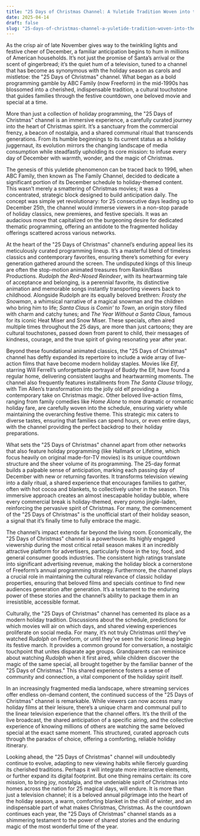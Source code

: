 ```yaml
---
title: "25 Days of Christmas Channel: A Yuletide Tradition Woven into the Fabric of American Holidays"
date: 2025-04-14
draft: false
slug: "25-days-of-christmas-channel-a-yuletide-tradition-woven-into-the-fabric-of-american-holidays" 
---
```


As the crisp air of late November gives way to the twinkling lights and festive cheer of December, a familiar anticipation begins to hum in millions of American households. It’s not just the promise of Santa’s arrival or the scent of gingerbread; it’s the quiet hum of a television, tuned to a channel that has become as synonymous with the holiday season as carols and mistletoe: the "25 Days of Christmas" channel. What began as a bold programming gamble by ABC Family (now Freeform) in the mid-1990s has blossomed into a cherished, indispensable tradition, a cultural touchstone that guides families through the festive countdown, one beloved movie and special at a time.

More than just a collection of holiday programming, the "25 Days of Christmas" channel is an immersive experience, a carefully curated journey into the heart of Christmas spirit. It’s a sanctuary from the commercial frenzy, a beacon of nostalgia, and a shared communal ritual that transcends generations. From its humble beginnings to its current status as a holiday juggernaut, its evolution mirrors the changing landscape of media consumption while steadfastly upholding its core mission: to infuse every day of December with warmth, wonder, and the magic of Christmas.

The genesis of this yuletide phenomenon can be traced back to 1996, when ABC Family, then known as The Family Channel, decided to dedicate a significant portion of its December schedule to holiday-themed content. This wasn’t merely a smattering of Christmas movies; it was a concentrated, strategic block designed to build anticipation daily. The concept was simple yet revolutionary: for 25 consecutive days leading up to December 25th, the channel would immerse viewers in a non-stop parade of holiday classics, new premieres, and festive specials. It was an audacious move that capitalized on the burgeoning desire for dedicated thematic programming, offering an antidote to the fragmented holiday offerings scattered across various networks.

At the heart of the "25 Days of Christmas" channel’s enduring appeal lies its meticulously curated programming lineup. It’s a masterful blend of timeless classics and contemporary favorites, ensuring there’s something for every generation gathered around the screen. The undisputed kings of this lineup are often the stop-motion animated treasures from Rankin/Bass Productions. *Rudolph the Red-Nosed Reindeer*, with its heartwarming tale of acceptance and belonging, is a perennial favorite, its distinctive animation and memorable songs instantly transporting viewers back to childhood. Alongside Rudolph are its equally beloved brethren: *Frosty the Snowman*, a whimsical narrative of a magical snowman and the children who bring him to life; *Santa Claus is Comin’ to Town*, an origin story filled with charm and catchy tunes; and *The Year Without a Santa Claus*, famous for its iconic Heat Miser and Snow Miser. These specials, often aired multiple times throughout the 25 days, are more than just cartoons; they are cultural touchstones, passed down from parent to child, their messages of kindness, courage, and the true spirit of giving resonating year after year.

Beyond these foundational animated classics, the "25 Days of Christmas" channel has deftly expanded its repertoire to include a wide array of live-action films that have become modern holiday staples. Movies like *Elf*, starring Will Ferrell’s unforgettable portrayal of Buddy the Elf, have found a regular home, delivering consistent laughs and heartwarming moments. The channel also frequently features installments from *The Santa Clause* trilogy, with Tim Allen’s transformation into the jolly old elf providing a contemporary take on Christmas magic. Other beloved live-action films, ranging from family comedies like *Home Alone* to more dramatic or romantic holiday fare, are carefully woven into the schedule, ensuring variety while maintaining the overarching festive theme. This strategic mix caters to diverse tastes, ensuring that families can spend hours, or even entire days, with the channel providing the perfect backdrop to their holiday preparations.

What sets the "25 Days of Christmas" channel apart from other networks that also feature holiday programming (like Hallmark or Lifetime, which focus heavily on original made-for-TV movies) is its unique countdown structure and the sheer volume of its programming. The 25-day format builds a palpable sense of anticipation, marking each passing day of December with new or returning favorites. It transforms television viewing into a daily ritual, a shared experience that encourages families to gather, often with hot cocoa and blankets, to collectively usher in the season. This immersive approach creates an almost inescapable holiday bubble, where every commercial break is holiday-themed, every promo jingle-laden, reinforcing the pervasive spirit of Christmas. For many, the commencement of the "25 Days of Christmas" is the unofficial start of their holiday season, a signal that it’s finally time to fully embrace the magic.

The channel’s impact extends far beyond the living room. Economically, the "25 Days of Christmas" channel is a powerhouse. Its highly engaged viewership during the most critical retail season makes it an incredibly attractive platform for advertisers, particularly those in the toy, food, and general consumer goods industries. The consistent high ratings translate into significant advertising revenue, making the holiday block a cornerstone of Freeform’s annual programming strategy. Furthermore, the channel plays a crucial role in maintaining the cultural relevance of classic holiday properties, ensuring that beloved films and specials continue to find new audiences generation after generation. It’s a testament to the enduring power of these stories and the channel’s ability to package them in an irresistible, accessible format.

Culturally, the "25 Days of Christmas" channel has cemented its place as a modern holiday tradition. Discussions about the schedule, predictions for which movies will air on which days, and shared viewing experiences proliferate on social media. For many, it’s not truly Christmas until they’ve watched *Rudolph* on Freeform, or until they’ve seen the iconic lineup begin its festive march. It provides a common ground for conversation, a nostalgic touchpoint that unites disparate age groups. Grandparents can reminisce about watching *Rudolph* when it first aired, while children discover the magic of the same special, all brought together by the familiar banner of the "25 Days of Christmas." This shared experience fosters a sense of community and connection, a vital component of the holiday spirit itself.

In an increasingly fragmented media landscape, where streaming services offer endless on-demand content, the continued success of the "25 Days of Christmas" channel is remarkable. While viewers can now access many holiday films at their leisure, there’s a unique charm and communal pull to the linear television experience that the channel offers. It’s the thrill of the live broadcast, the shared anticipation of a specific airing, and the collective experience of knowing millions of others are watching the same beloved special at the exact same moment. This structured, curated approach cuts through the paradox of choice, offering a comforting, reliable holiday itinerary.

Looking ahead, the "25 Days of Christmas" channel will undoubtedly continue to evolve, adapting to new viewing habits while fiercely guarding its cherished traditions. Perhaps it will integrate more interactive elements, or further expand its digital footprint. But one thing remains certain: its core mission, to bring joy, nostalgia, and the undeniable spirit of Christmas into homes across the nation for 25 magical days, will endure. It is more than just a television channel; it is a beloved annual pilgrimage into the heart of the holiday season, a warm, comforting blanket in the chill of winter, and an indispensable part of what makes Christmas, Christmas. As the countdown continues each year, the "25 Days of Christmas" channel stands as a shimmering testament to the power of shared stories and the enduring magic of the most wonderful time of the year.